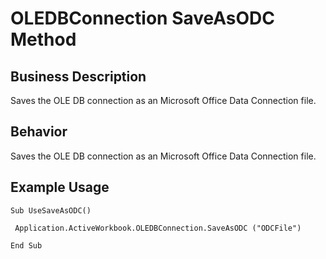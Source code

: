 # OLEDBConnection SaveAsODC Method

## Business Description
Saves the OLE DB connection as an Microsoft Office Data Connection file.

## Behavior
Saves the OLE DB connection as an Microsoft Office Data Connection file.

## Example Usage
```vba
Sub UseSaveAsODC() 
 
 Application.ActiveWorkbook.OLEDBConnection.SaveAsODC ("ODCFile") 
 
End Sub
```